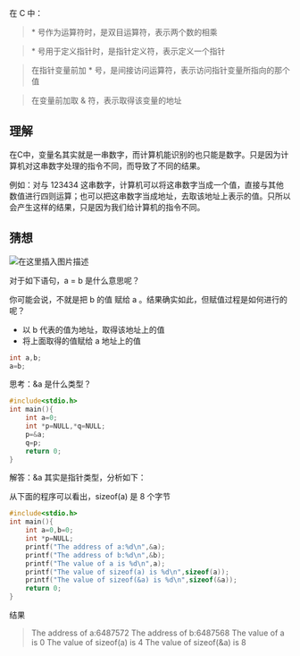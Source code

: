 在 C 中：

> \* 号作为运算符时，是双目运算符，表示两个数的相乘



> \* 号用于定义指针时，是指针定义符，表示定义一个指针



> 在指针变量前加 \* 号，是间接访问运算符，表示访问指针变量所指向的那个值



> 在变量前加取 & 符，表示取得该变量的地址



## 理解

在C中，变量名其实就是一串数字，而计算机能识别的也只能是数字。只是因为计算机对这串数字处理的指令不同，而导致了不同的结果。

例如：对与 123434 这串数字，计算机可以将这串数字当成一个值，直接与其他数值进行四则运算；也可以把这串数字当成地址，去取该地址上表示的值。只所以会产生这样的结果，只是因为我们给计算机的指令不同。



## 猜想

![在这里插入图片描述](https://img-blog.csdnimg.cn/88dfe915f9254b55add25b1c241d2be0.png?x-oss-process=image/watermark,type_ZHJvaWRzYW5zZmFsbGJhY2s,shadow_50,text_Q1NETiBA5b2h6ZqF,size_20,color_FFFFFF,t_70,g_se,x_16#pic_center)


对于如下语句，a = b 是什么意思呢？

你可能会说，不就是把 b 的值 赋给 a 。结果确实如此，但赋值过程是如何进行的呢？

- 以 b 代表的值为地址，取得该地址上的值
- 将上面取得的值赋给 a 地址上的值

```c
int a,b;
a=b;
```



思考：&a 是什么类型？

```c
#include<stdio.h>
int main(){
	int a=0;
	int *p=NULL,*q=NULL;
	p=&a;
	q=p;
	return 0;
}
```

解答：&a 其实是指针类型，分析如下：

从下面的程序可以看出，sizeof(a) 是 8 个字节

```c
#include<stdio.h>
int main(){
	int a=0,b=0;
	int *p=NULL;
	printf("The address of a:%d\n",&a);
	printf("The address of b:%d\n",&b);
	printf("The value of a is %d\n",a);
	printf("The value of sizeof(a) is %d\n",sizeof(a));
	printf("The value of sizeof(&a) is %d\n",sizeof(&a));
	return 0;
}
```

结果

> The address of a:6487572
> The address of b:6487568
> The value of a is 0
> The value of sizeof(a) is 4
> The value of sizeof(&a) is 8